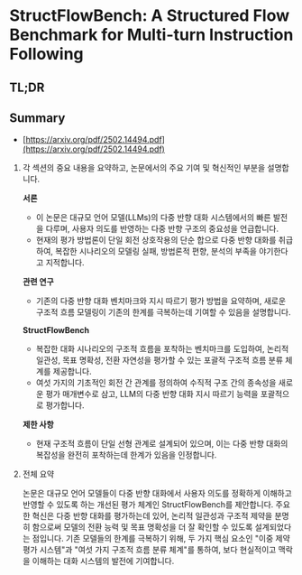 # StructFlowBench: A Structured Flow Benchmark for Multi-turn Instruction Following
## TL;DR
## Summary
- [https://arxiv.org/pdf/2502.14494.pdf](https://arxiv.org/pdf/2502.14494.pdf)

1. 각 섹션의 중요 내용을 요약하고, 논문에서의 주요 기여 및 혁신적인 부분을 설명합니다.

   **서론**
   - 이 논문은 대규모 언어 모델(LLMs)의 다중 반향 대화 시스템에서의 빠른 발전을 다루며, 사용자 의도를 반영하는 다중 반향 구조의 중요성을 언급합니다.
   - 현재의 평가 방법론이 단일 회전 상호작용의 단순 합으로 다중 반향 대화를 취급하여, 복잡한 시나리오의 모델링 실패, 방법론적 편향, 분석의 부족을 야기한다고 지적합니다.

   **관련 연구**
   - 기존의 다중 반향 대화 벤치마크와 지시 따르기 평가 방법을 요약하며, 새로운 구조적 흐름 모델링이 기존의 한계를 극복하는데 기여할 수 있음을 설명합니다.

   **StructFlowBench**
   - 복잡한 대화 시나리오의 구조적 흐름을 포착하는 벤치마크를 도입하여, 논리적 일관성, 목표 명확성, 전환 자연성을 평가할 수 있는 포괄적 구조적 흐름 분류 체계를 제공합니다.
   - 여섯 가지의 기초적인 회전 간 관계를 정의하여 수직적 구조 간의 종속성을 새로운 평가 매개변수로 삼고, LLM의 다중 반향 대화 지시 따르기 능력을 포괄적으로 평가합니다.

   **제한 사항**
   - 현재 구조적 흐름이 단일 선형 관계로 설계되어 있으며, 이는 다중 반향 대화의 복잡성을 완전히 포착하는데 한계가 있음을 인정합니다.

2. 전체 요약

   논문은 대규모 언어 모델들이 다중 반향 대화에서 사용자 의도를 정확하게 이해하고 반영할 수 있도록 하는 개선된 평가 체계인 StructFlowBench를 제안합니다. 주요한 혁신은 다중 반향 대화를 평가하는데 있어, 논리적 일관성과 구조적 제약을 분명히 함으로써 모델의 전환 능력 및 목표 명확성을 더 잘 확인할 수 있도록 설계되었다는 점입니다. 기존 모델들의 한계를 극복하기 위해, 두 가지 핵심 요소인 "이중 제약 평가 시스템"과 "여섯 가지 구조적 흐름 분류 체계"를 통하여, 보다 현실적이고 맥락을 이해하는 대화 시스템의 발전에 기여합니다.